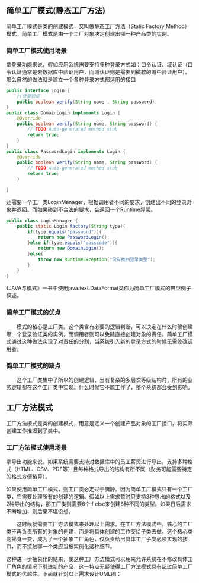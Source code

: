 

## 简单工厂模式(静态工厂方法)
简单工厂模式是类的创建模式，又叫做静态工厂方法（Static Factory Method）模式。简单工厂模式是由一个工厂对象决定创建出哪一种产品类的实例。

### 简单工厂模式使用场景
拿登录功能来说，假如应用系统需要支持多种登录方式如：口令认证、域认证（口令认证通常是去数据库中验证用户，而域认证则是需要到微软的域中验证用户）。那么自然的做法就是建立一个各种登录方式都适用的接口
```java
public interface Login {
    //登录验证
    public boolean verify(String name , String password);
}
public class DomainLogin implements Login {
    @Override
    public boolean verify(String name, String password) {
        // TODO Auto-generated method stub
        return true;
    }
}
public class PasswordLogin implements Login {
    @Override
    public boolean verify(String name, String password) {
        // TODO Auto-generated method stub
        return true;
    }

}

```
还需要一个工厂类LoginManager，根据调用者不同的要求，创建出不同的登录对象并返回。而如果碰到不合法的要求，会返回一个Runtime异常。

```java
public class LoginManager {
    public static Login factory(String type){
        if(type.equals("password")){
            return new PasswordLogin();
        }else if(type.equals("passcode")){
            return new DomainLogin();
        }else{
            throw new RuntimeException("没有找到登录类型");
        }
    }
}
```
《JAVA与模式》一书中使用java.text.DataFormat类作为简单工厂模式的典型例子叙述。
### 简单工厂模式的优点
　　模式的核心是工厂类。这个类含有必要的逻辑判断，可以决定在什么时候创建哪一个登录验证类的实例，而调用者则可以免除直接创建对象的责任。简单工厂模式通过这种做法实现了对责任的分割，当系统引入新的登录方式的时候无需修改调用者。
### 简单工厂模式的缺点
　　这个工厂类集中了所以的创建逻辑，当有复杂的多层次等级结构时，所有的业务逻辑都在这个工厂类中实现。什么时候它不能工作了，整个系统都会受到影响。


## 工厂方法模式
工厂方法模式是类的创建模式，用意是定义一个创建产品对象的工厂接口，将实际创建工作推迟到子类中。
### 工厂方法模式使用场景
拿导出功能来说。如果系统需要支持对数据库中的员工薪资进行导出，支持多种格式（HTML、CSV、PDF等）且每种格式导出的结构有所不同（财务可能需要特定的格式方便核算）。

如果使用简单工厂模式，则工厂类必定过于臃肿。因为简单工厂模式只有一个工厂类，它需要处理所有的创建的逻辑。假如以上需求暂时只支持3种导出的格式以及2种导出的结构，那工厂类则需要6个if else来创建6种不同的类型。如果日后需求不断增加，则后果不堪设想。

　　这时候就需要工厂方法模式来处理以上需求。在工厂方法模式中，核心的工厂类不再负责所有的对象的创建，而是将具体创建的工作交给子类去做。这个核心类则摇身一变，成为了一个抽象工厂角色，仅负责给出具体工厂子类必须实现的接口，而不接触哪一个类应当被实例化这种细节。

这种进一步抽象化的结果，使这种工厂方法模式可以用来允许系统在不修改具体工厂角色的情况下引进新的产品，这一特点无疑使得工厂方法模式具有超过简单工厂模式的优越性。下面就针对以上需求设计UML图：



